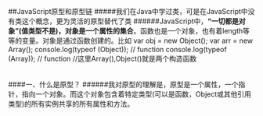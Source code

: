 ##JavaScript原型和原型链
#####我们在Java中学过类，可是在JavaScript中没有类这个概念，更为灵活的原型替代了类
######JavaScript中，**“一切都是对象”(值类型不是)，对象是一个属性的集合**。函数也是一个对象，也有着length等等的变量。对象是通过函数创建的。比如
    var obj = new Object();
	var arr = new Array();
	console.log(typeof (Object));  // function
	console.log(typeof (Array));  // function
	//这里Array(),Object()就是两个构造函数
######
####一、什么是原型？
######我对原型的理解是，原型是一个属性，一个指针，指向一个对象。而这个对象包含着特定类型(可以是函数，Object或其他引用类型)的所有实例共享的所有属性和方法。